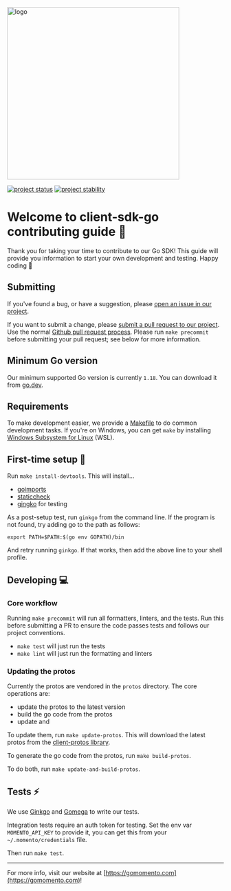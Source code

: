 <img src="https://docs.momentohq.com/img/momento-logo-forest.svg" alt="logo" width="400"/>

[![project status](https://momentohq.github.io/standards-and-practices/badges/project-status-official.svg)](https://github.com/momentohq/standards-and-practices/blob/main/docs/momento-on-github.md)
[![project stability](https://momentohq.github.io/standards-and-practices/badges/project-stability-stable.svg)](https://github.com/momentohq/standards-and-practices/blob/main/docs/momento-on-github.md)

# Welcome to client-sdk-go contributing guide :wave:

Thank you for taking your time to contribute to our Go SDK!
This guide will provide you information to start your own development and testing.
Happy coding :dancer:

## Submitting

If you've found a bug, or have a suggestion, please [open an issue in our project](https://github.com/momentohq/client-sdk-go/issues).

If you want to submit a change, please [submit a pull request to our project](https://github.com/momentohq/client-sdk-go/pulls). Use the normal [Github pull request process](https://docs.github.com/en/pull-requests). Please run `make precommit` before submitting your pull request; see below for more information.

## Minimum Go version

Our minimum supported Go version is currently `1.18`. You can download it from [go.dev](https://go.dev/).

## Requirements

To make development easier, we provide a [Makefile](https://golangdocs.com/makefiles-golang) to do common development tasks. If you're on Windows, you can get `make` by installing [Windows Subsystem for Linux](https://learn.microsoft.com/en-us/windows/wsl/) (WSL).

## First-time setup :wrench:

Run `make install-devtools`. This will install...

- [goimports](https://pkg.go.dev/golang.org/x/tools/cmd/goimports)
- [staticcheck](https://staticcheck.io/)
- [gingko](https://onsi.github.io/ginkgo/) for testing

As a post-setup test, run `ginkgo` from the command line. If the program is not found, try adding go to the path as follows:

`export PATH=$PATH:$(go env GOPATH)/bin`

And retry running `ginkgo`. If that works, then add the above line to your shell profile.

## Developing :computer:

### Core workflow

Running `make precommit` will run all formatters, linters, and the tests. Run this before submitting a PR to ensure the code passes tests and follows our project conventions.

- `make test` will just run the tests
- `make lint` will just run the formatting and linters

### Updating the protos

Currently the protos are vendored in the `protos` directory. The core operations are:

- update the protos to the latest version
- build the go code from the protos
- update and

To update them, run `make update-protos`. This will download the latest protos from the [client-protos library](https://github.com/momentohq/client-protos).

To generate the go code from the protos, run `make build-protos`.

To do both, run `make update-and-build-protos`.

## Tests :zap:

We use [Ginkgo](https://onsi.github.io/ginkgo/) and [Gomega](https://onsi.github.io/gomega/) to write our tests.

Integration tests require an auth token for testing. Set the env var `MOMENTO_API_KEY` to provide it, you can get this from your `~/.momento/credentials` file.

Then run `make test`.

---

For more info, visit our website at [https://gomomento.com](https://gomomento.com)!
